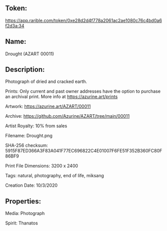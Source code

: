 ## Token:

https://app.rarible.com/token/0xe28d2d4f778a2061ac2ae1080c76c4bd0a6f2d3a:34

## Name:

Drought (AZART 00011)

## Description: 

Photograph of dried and cracked earth.

Prints: Only current and past owner addresses have the option to purchase an archival print. More info at https://azurine.art/prints

Artwork: https://azurine.art/AZART/00011

Archive: https://github.com/Azurine/AZART/tree/main/00011

Artist Royalty: 10% from sales

Filename: Drought.png

SHA-256 checksum: 5915F87ED366A3F83A041F77EC696822C4E01007F6FE51F352B360FC80F86BF9

Print File Dimensions: 3200 x 2400

Tags: natural, photography, end of life, miksang

Creation Date: 10/3/2020

## Properties:

Media: Photograph

Spirit: Thanatos
